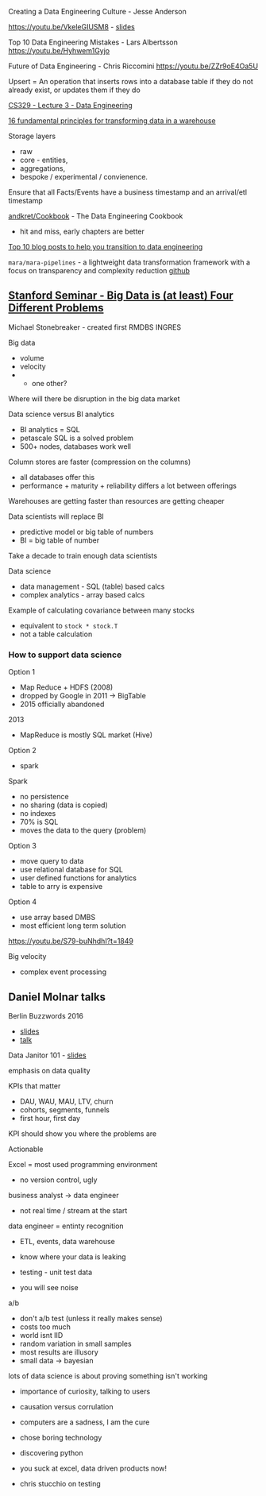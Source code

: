 Creating a Data Engineering Culture -  Jesse Anderson

https://youtu.be/VkeleGIUSM8 - [slides](https://www.youtube.com/redirect?event=video_description&redir_token=QUFFLUhqbnFJc3JJWk9VcHU2a2h2ZEJSWUJxT1dBMnpEUXxBQ3Jtc0ttSm1pY2dYWnM3SW1JZTIzcFRQejZfYmRwN3R5aEJWQTdrS29uQmtDcWZQdmRXb1BxN09QZlhnbjRxZTdpTnVoUmhOTW1qNVFDbjVxLThtLWNyUGhNOTRlLXI4MnpYRkQzcEJITkxQVWdDUVZOcDgxdw&q=https%3A%2F%2Fwww.dataengconf.com%2Fspeaker%2Fcreating-a-data-engineering-culture%3Futm_source%3Dyoutube%26utm_medium%3Dsocial%26utm_campaign%3D%2520-%2520DEC-BCN-18%2520Slides%2520Download)

Top 10 Data Engineering Mistakes - Lars Albertsson
https://youtu.be/Hyhwem1Gyjo

Future of Data Engineering - Chris Riccomini
https://youtu.be/ZZr9oE4Oa5U

Upsert = An operation that inserts rows into a database table if they do not already exist, or updates them if they do

[CS329 - Lecture 3 - Data Engineering](https://docs.google.com/document/u/1/d/1b9iuZiDEGVLHyMmnf6w2y1aN6yWQhAyqk3GHlpI9q6M/mobilebasic)

[16 fundamental principles for transforming data in a warehouse](https://miles2code.com/data/datawarehouse/2021/05/11/data-modeling-principles.html)

Storage layers
- raw
- core - entities,
- aggregations,
- bespoke / experimental / convienence.

Ensure that all Facts/Events have a business timestamp and an arrival/etl timestamp

[andkret/Cookbook](https://github.com/andkret/Cookbook) - The Data Engineering Cookbook
- hit and miss, early chapters are better

[Top 10 blog posts to help you transition to data engineering](https://blog.insightdatascience.com/top-10-blog-posts-to-help-you-transition-to-data-engineering-1db2312ecdaf)

`mara/mara-pipelines` - a lightweight data transformation framework with a focus on transparency and complexity reduction [github](https://github.com/mara/mara-pipelines)


## [Stanford Seminar - Big Data is (at least) Four Different Problems](https://youtu.be/S79-buNhdhI)

Michael Stonebreaker - created first RMDBS INGRES

Big data
- volume
- velocity
- + one other?

Where will there be disruption in the big data market

Data science versus BI analytics
- BI analytics = SQL
- petascale SQL is a solved problem
- 500+ nodes, databases work well

Column stores are faster (compression on the columns)
- all databases offer this
- performance + maturity + reliability differs a lot between offerings

Warehouses are getting faster than resources are getting cheaper

Data scientists will replace BI
- predictive model or big table of numbers
- BI = big table of number

Take a decade to train enough data scientists

Data science
- data management - SQL (table) based calcs
- complex analytics - array based calcs

Example of calculating covariance between many stocks
- equivalent to `stock * stock.T`
- not a table calculation

### How to support data science

Option 1
- Map Reduce + HDFS (2008)
- dropped by Google in 2011 -> BigTable
- 2015 officially abandoned

2013
- MapReduce is mostly SQL market (Hive)

Option 2
- spark

Spark
- no persistence
- no sharing (data is copied)
- no indexes
- 70% is SQL
- moves the data to the query (problem)

Option 3
- move query to data
- use relational database for SQL
- user defined functions for analytics
- table to arry is expensive

Option 4
- use array based DMBS
- most efficient long term solution

https://youtu.be/S79-buNhdhI?t=1849

Big velocity
- complex event processing





## Daniel Molnar talks

Berlin Buzzwords 2016
- [slides](https://www.slideshare.net/soobrosa/migrating-a-data-stack-from-aws-to-azure-via-raspberry-pi)
- [talk](https://www.youtube.com/watch?time_continue=378&v=QhXPANTd9nE&feature=emb_logo)

Data Janitor 101 - [slides](https://www.slideshare.net/soobrosa/data-janitor-101)

emphasis on data quality

KPIs that matter
- DAU, WAU, MAU, LTV, churn
- cohorts, segments, funnels
- first hour, first day

KPI should show you where the problems are

Actionable

Excel = most used programming environment
- no version control, ugly

business analyst ->  data engineer
- not real time / stream at the start

data engineer = entinty recognition
- ETL, events, data warehouse
- know where your data is leaking
- testing - unit test data

- you will see noise

a/b
- don't a/b test (unless it really makes sense)
- costs too much
- world isnt IID
- random variation in small samples
- most results are illusory
- small data -> bayesian


lots of data science is about proving something isn't working
- importance of curiosity, talking to users
- causation versus corrulation







- computers are a sadness, I am the cure
- chose boring technology
- discovering python
- you suck at excel, data driven products now!
- chris stucchio on testing
